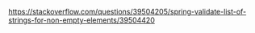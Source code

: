 https://stackoverflow.com/questions/39504205/spring-validate-list-of-strings-for-non-empty-elements/39504420